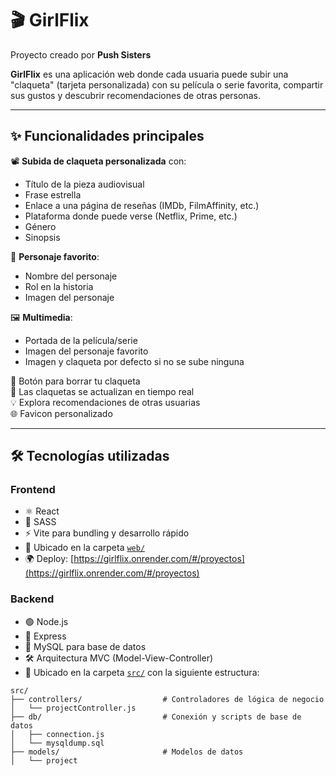 # 🎬 GirlFlix  
Proyecto creado por **Push Sisters**  

**GirlFlix** es una aplicación web donde cada usuaria puede subir una "claqueta" (tarjeta personalizada) con su película o serie favorita, compartir sus gustos y descubrir recomendaciones de otras personas.  

---

## ✨ Funcionalidades principales  
📽️ **Subida de claqueta personalizada** con:  
  *  Título de la pieza audiovisual  
  *  Frase estrella  
  *  Enlace a una página de reseñas (IMDb, FilmAffinity, etc.)  
  *  Plataforma donde puede verse (Netflix, Prime, etc.)  
  *  Género  
  *  Sinopsis  

👤 **Personaje favorito**:  
  *  Nombre del personaje  
  *  Rol en la historia  
  *  Imagen del personaje  

🖼️ **Multimedia**:  
  *  Portada de la película/serie  
  *  Imagen del personaje favorito  
  *  Imagen y claqueta por defecto si no se sube ninguna  

🧹 Botón para borrar tu claqueta  
🔁 Las claquetas se actualizan en tiempo real  
💡 Explora recomendaciones de otras usuarias  
🌐 Favicon personalizado  

---

## 🛠️ Tecnologías utilizadas  

### **Frontend**  
- ⚛️ React  
- 🎨 SASS  
- ⚡ Vite para bundling y desarrollo rápido  
- 📂 Ubicado en la carpeta [`web/`](web/)  
- 🌍 Deploy: [https://girlflix.onrender.com/#/proyectos](https://girlflix.onrender.com/#/proyectos)  

### **Backend**  
- 🟢 Node.js  
- 🚀 Express  
- 💾 MySQL para base de datos  
- 🛠️ Arquitectura MVC (Model-View-Controller)  
- 📂 Ubicado en la carpeta [`src/`](src/) con la siguiente estructura:  

```plaintext
src/
├── controllers/                  # Controladores de lógica de negocio
│   └── projectController.js
├── db/                           # Conexión y scripts de base de datos
│   ├── connection.js
│   └── mysqldump.sql
├── models/                       # Modelos de datos
│   └── project
